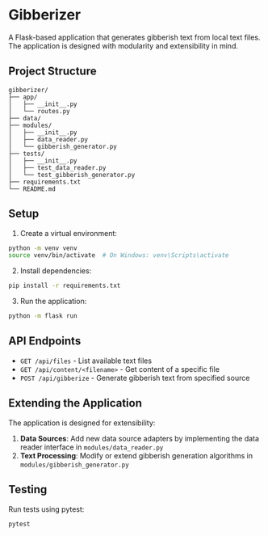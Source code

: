 # Gibberizer

A Flask-based application that generates gibberish text from local text files. The application is designed with modularity and extensibility in mind.

## Project Structure

```
gibberizer/
├── app/
│   ├── __init__.py
│   └── routes.py
├── data/
├── modules/
│   ├── __init__.py
│   ├── data_reader.py
│   └── gibberish_generator.py
├── tests/
│   ├── __init__.py
│   ├── test_data_reader.py
│   └── test_gibberish_generator.py
├── requirements.txt
└── README.md
```

## Setup

1. Create a virtual environment:
```bash
python -m venv venv
source venv/bin/activate  # On Windows: venv\Scripts\activate
```

2. Install dependencies:
```bash
pip install -r requirements.txt
```

3. Run the application:
```bash
python -m flask run
```

## API Endpoints

- `GET /api/files` - List available text files
- `GET /api/content/<filename>` - Get content of a specific file
- `POST /api/gibberize` - Generate gibberish text from specified source

## Extending the Application

The application is designed for extensibility:

1. **Data Sources**: Add new data source adapters by implementing the data reader interface in `modules/data_reader.py`
2. **Text Processing**: Modify or extend gibberish generation algorithms in `modules/gibberish_generator.py`

## Testing

Run tests using pytest:
```bash
pytest
```

